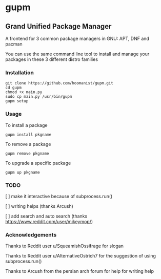# gupm

## Grand Unified Package Manager

A frontend for 3 common package managers in GNU: APT, DNF and pacman

You can use the same command line tool to install and manage your packages in these 3 different distro families

### Installation

```
git clone https://github.com/hoomanist/gupm.git
cd gupm
chmod +x main.py
sudo cp main.py /usr/bin/gupm
gupm setup
```

### Usage

To install a package
```
gupm install pkgname
```
To remove a package
```
gupm remove pkgname
```
To upgrade a specific package
```
gupm up pkgname
```
### TODO
[ ] make it interactive because of subprocess.run()

[ ] writing helps (thanks Arcush)

[ ] add search and auto search (thanks https://www.reddit.com/user/mikeymop/)

### Acknowledgements
Thanks to Reddit user u/SqueamishOssifrage for slogan

Thanks to Reddit user u/AlternativeOstrich7 for the suggestion of using subprocess.run()

Thanks to Arcush from the persian arch forum for help for writing help
